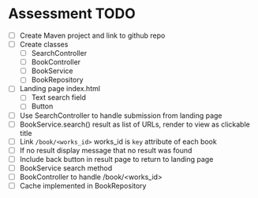 # Assessment TODO

- [ ] Create Maven project and link to github repo
- [ ] Create classes
  - [ ] SearchController
  - [ ] BookController
  - [ ] BookService
  - [ ] BookRepository
- [ ] Landing page index.html
  - [ ] Text search field
  - [ ] Button
- [ ] Use SearchController to handle submission from landing page
- [ ] BookService.search() result as list of URLs, render to view as clickable title
- [ ] Link `/book/<works_id>`  works_id is `key` attribute of each book
- [ ] If no result display message that no result was found
- [ ] Include back button in result page to return to landing page
- [ ] BookService search method
- [ ] BookController to handle /book/<works_id>
- [ ] Cache implemented in BookRepository

